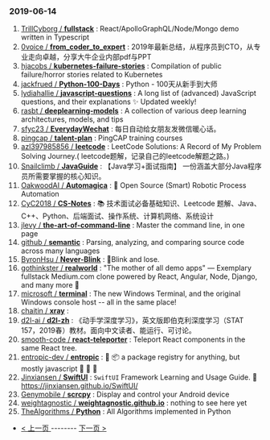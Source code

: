### 2019-06-14 
1. [TrillCyborg / **fullstack**](https://github.com/TrillCyborg/fullstack) : React/ApolloGraphQL/Node/Mongo demo written in Typescript
1. [0voice / **from_coder_to_expert**](https://github.com/0voice/from_coder_to_expert) : 2019年最新总结，从程序员到CTO，从专业走向卓越，分享大牛企业内部pdf与PPT
1. [hjacobs / **kubernetes-failure-stories**](https://github.com/hjacobs/kubernetes-failure-stories) : Compilation of public failure/horror stories related to Kubernetes
1. [jackfrued / **Python-100-Days**](https://github.com/jackfrued/Python-100-Days) : Python - 100天从新手到大师
1. [lydiahallie / **javascript-questions**](https://github.com/lydiahallie/javascript-questions) : A long list of (advanced) JavaScript questions, and their explanations ✨ Updated weekly!
1. [rasbt / **deeplearning-models**](https://github.com/rasbt/deeplearning-models) : A collection of various deep learning architectures, models, and tips
1. [sfyc23 / **EverydayWechat**](https://github.com/sfyc23/EverydayWechat) : 每日自动给女朋友发微信暖心话。
1. [pingcap / **talent-plan**](https://github.com/pingcap/talent-plan) : PingCAP training courses
1. [azl397985856 / **leetcode**](https://github.com/azl397985856/leetcode) : LeetCode Solutions: A Record of My Problem Solving Journey.( leetcode题解，记录自己的leetcode解题之路。)
1. [Snailclimb / **JavaGuide**](https://github.com/Snailclimb/JavaGuide) : 【Java学习+面试指南】 一份涵盖大部分Java程序员所需要掌握的核心知识。
1. [OakwoodAI / **Automagica**](https://github.com/OakwoodAI/Automagica) : 🤖 Open Source (Smart) Robotic Process Automation
1. [CyC2018 / **CS-Notes**](https://github.com/CyC2018/CS-Notes) : 📚 技术面试必备基础知识、Leetcode 题解、Java、C++、Python、后端面试、操作系统、计算机网络、系统设计
1. [jlevy / **the-art-of-command-line**](https://github.com/jlevy/the-art-of-command-line) : Master the command line, in one page
1. [github / **semantic**](https://github.com/github/semantic) : Parsing, analyzing, and comparing source code across many languages
1. [ByronHsu / **Never-Blink**](https://github.com/ByronHsu/Never-Blink) : 👀Blink and lose.
1. [gothinkster / **realworld**](https://github.com/gothinkster/realworld) : "The mother of all demo apps" — Exemplary fullstack Medium.com clone powered by React, Angular, Node, Django, and many more 🏅
1. [microsoft / **terminal**](https://github.com/microsoft/terminal) : The new Windows Terminal, and the original Windows console host -- all in the same place!
1. [chaitin / **xray**](https://github.com/chaitin/xray) : 
1. [d2l-ai / **d2l-zh**](https://github.com/d2l-ai/d2l-zh) : 《动手学深度学习》，英文版即伯克利深度学习（STAT 157，2019春）教材。面向中文读者、能运行、可讨论。
1. [smooth-code / **react-teleporter**](https://github.com/smooth-code/react-teleporter) : Teleport React components in the same React tree.
1. [entropic-dev / **entropic**](https://github.com/entropic-dev/entropic) : 🦝 📦 a package registry for anything, but mostly javascript 🦝 🦝 🦝
1. [Jinxiansen / **SwiftUI**](https://github.com/Jinxiansen/SwiftUI) : `SwiftUI` Framework Learning and Usage Guide. 🚀 https://jinxiansen.github.io/SwiftUI/
1. [Genymobile / **scrcpy**](https://github.com/Genymobile/scrcpy) : Display and control your Android device
1. [weightagnostic / **weightagnostic.github.io**](https://github.com/weightagnostic/weightagnostic.github.io) : nothing to see here yet
1. [TheAlgorithms / **Python**](https://github.com/TheAlgorithms/Python) : All Algorithms implemented in Python 

- [ < 上一页 ](https://github.com/able8/github-trending-daily-record/blob/master/2019-06-13.md) -------- [ 下一页 > ](https://github.com/able8/github-trending-daily-record/blob/master/2019-06-15.md)